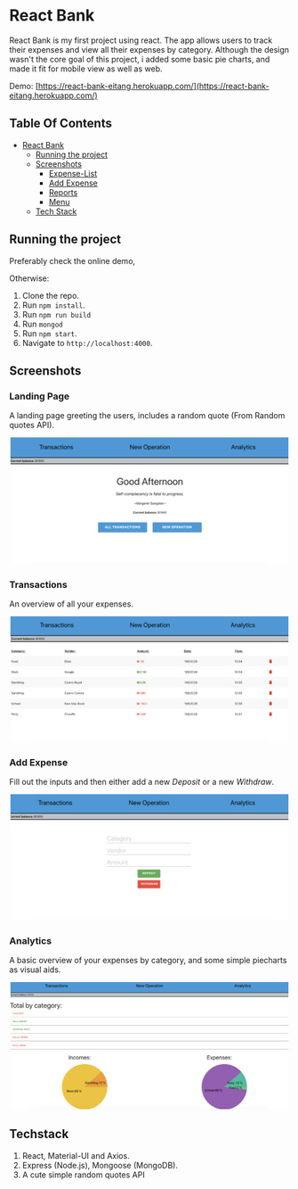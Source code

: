 # React Bank

React Bank is my first project using react. The app allows users to track their expenses and view all their expenses by category. Although the design wasn't the core goal of this project, i added some basic pie charts, and made it fit for mobile view as well as web.

Demo: [https://react-bank-eitang.herokuapp.com/](https://react-bank-eitang.herokuapp.com/)

## Table Of Contents
- [React Bank](#ReactBank)
  * [Running the project](#running-the-project)
  * [Screenshots](#screenshots)
    + [Expense-List](#expense-list)
    + [Add Expense](#add-expense)
    + [Reports](#reports)
    + [Menu](#menu)
  * [Tech Stack](#tech-stack)


## Running the project

Preferably check the online demo, 

Otherwise:

1. Clone the repo.
2. Run `npm install`.
3. Run `npm run build`
4. Run `mongod`
5. Run `npm start`.
6. Navigate to `http://localhost:4000`.

## Screenshots

### Landing Page
A landing page greeting the users, includes a random quote (From Random quotes API).

<p align="center"><img src="imgs4readme/landingPage.png" width="500" /></p>

### Transactions
An overview of all your expenses.

<p align="center"><img src="imgs4readme/transactionsPage.png" width="500" /></p>

### Add Expense
Fill out the inputs and then either add a new *Deposit* or a new *Withdraw*.

<p align="center"><img src="imgs4readme/actionsPage.png" width="500" /></p>

### Analytics
A basic overview of your expenses by category, and some simple piecharts as visual aids.

<p align="center"><img src="imgs4readme/analyticsPage.png" width="500" /></p>


## Techstack
1. React, Material-UI and Axios. 
2. Express (Node.js), Mongoose (MongoDB).
3. A cute simple random quotes API
